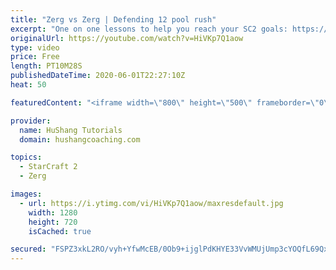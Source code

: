 ```yaml
---
title: "Zerg vs Zerg | Defending 12 pool rush"
excerpt: "One on one lessons to help you reach your SC2 goals: https://www.hushangcoaching.com ------------------------------------------------------------------------------------------------------- In this guide we take a look at how to defend one of the most infamous \"zerg rushes\" in sc2: the 12 pool. This rush"
originalUrl: https://youtube.com/watch?v=HiVKp7Q1aow
type: video
price: Free
length: PT10M28S
publishedDateTime: 2020-06-01T22:27:10Z
heat: 50

featuredContent: "<iframe width=\"800\" height=\"500\" frameborder=\"0\" src=\"https://www.youtube.com/embed/HiVKp7Q1aow\" allow=\"accelerometer; autoplay; encrypted-media; gyroscope; picture-in-picture\" allowfullscreen></iframe>"

provider:
  name: HuShang Tutorials
  domain: hushangcoaching.com

topics:
  - StarCraft 2
  - Zerg

images:
  - url: https://i.ytimg.com/vi/HiVKp7Q1aow/maxresdefault.jpg
    width: 1280
    height: 720
    isCached: true

secured: "FSPZ3xkL2RO/vyh+YfwMcEB/0Ob9+ijglPdKHYE33VvWMUjUmp3cYOQfL69Qxlf/ZbgYUfRkZFq+HkTIp7bpdYGypSC/n5GmZD81JK67UvUhN+7k7FgJhAx8fiimYVDSaIsgZTd+OMoefB/noIM5g/1Y6de31zDL4qA201YPE10j9T91KIO+9IHVgF0rL1WGSNiIP/2KcB1Gfcub9jsWQ8xz5nQN//00hEJonCCY623vql7YfqVWmATdiVD35eus/kngLs+LRjkzPJ0ym3FoIq4F6+6IZalSsgZbM3vbx9vTRIy2/3RfL6HmVFxBLJoRkXfUt5/9rLuCzYWKxTSWZSBJiU5+gV0Zx4I0X1PeAYEzCOM2gkPSlC+YOt3OypHaOMIwbn9s54g5N066Xdsxwx2KHB9WUl1eODm6uufdCjI=;6zlDaQEasYqXwztu15Hpug=="
---
```


